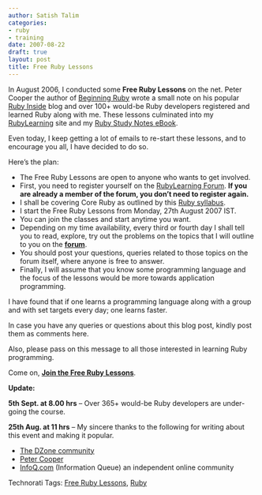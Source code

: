 ```yaml
---
author: Satish Talim
categories:
- ruby
- training
date: 2007-08-22
draft: true
layout: post
title: Free Ruby Lessons
---
```


In August 2006, I conducted some **Free Ruby Lessons** on the net. Peter
Cooper the author of [Beginning
Ruby](http://rubylearning.com/blog/2007/03/28/beginning-ruby/) wrote a
small note on his popular [Ruby
Inside](http://www.rubyinside.com/free-ruby-lessons-from-satish-talim-210.html)
blog and over 100+ would-be Ruby developers registered and learned Ruby
along with me. These lessons culminated into my
[RubyLearning](http://rubylearning.com/) site and my [Ruby Study Notes
eBook](http://rubylearning.com/download/downloads.html).

Even today, I keep getting a lot of emails to re-start these lessons,
and to encourage you all, I have decided to do so.

Here’s the plan:

-   The Free Ruby Lessons are open to anyone who wants to get involved.
-   First, you need to register yourself on the [RubyLearning
    Forum](http://www.rubylearning.com/forum/index.php). **If you are
    already a member of the forum, you don’t need to register again.**
-   I shall be covering Core Ruby as outlined by this [Ruby
    syllabus](http://rubylearning.com/satishtalim/tutorial.html).
-   I start the Free Ruby Lessons from Monday, 27th August 2007 IST.
-   You can join the classes and start anytime you want.
-   Depending on my time availability, every third or fourth day I shall
    tell you to read, explore, try out the problems on the topics that I
    will outline to you on the
    **[forum](http://www.rubylearning.com/forum/viewtopic.php?t=29)**.
-   You should post your questions, queries related to those topics on
    the forum itself, where anyone is free to answer.
-   Finally, I will assume that you know some programming language and
    the focus of the lessons would be more towards application
    programming.

I have found that if one learns a programming language along with a
group and with set targets every day; one learns faster.

In case you have any queries or questions about this blog post, kindly
post them as comments here.

Also, please pass on this message to all those interested in learning
Ruby programming.

Come on, **[Join the Free Ruby
Lessons](http://www.rubylearning.com/forum/viewtopic.php?t=29)**.

**Update:**

**5th Sept. at 8.00 hrs** – Over 365+ would-be Ruby developers are
under-going the course.

**25th Aug. at 11 hrs** – My sincere thanks to the following for writing
about this event and making it popular.

-   [The DZone
    community](http://www.dzone.com/links/free_ruby_lessons.html)
-   [Peter
    Cooper](http://www.rubyinside.com/free-ruby-lessons-from-monday-27th-august-588.html)
-   [InfoQ.com](http://www.infoq.com/news/2007/08/rubylearning-online-tutorial)
    (Information Queue) an independent online community

Technorati Tags: [Free Ruby
Lessons](http://technorati.com/tag/Free+Ruby+Lessons),
[Ruby](http://technorati.com/tag/Ruby)
